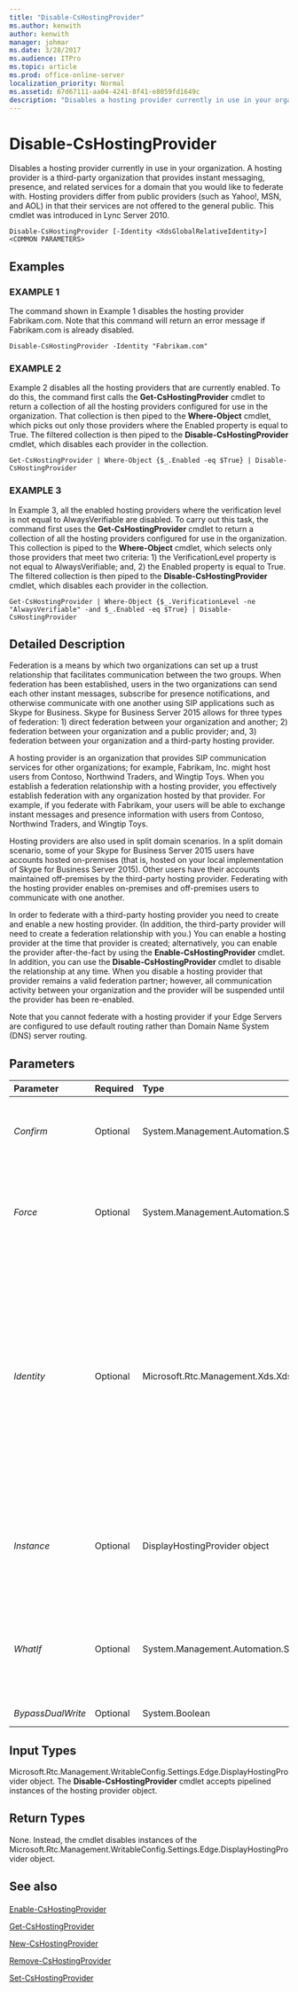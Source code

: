 ```yaml
---
title: "Disable-CsHostingProvider"
ms.author: kenwith
author: kenwith
manager: johmar
ms.date: 3/28/2017
ms.audience: ITPro
ms.topic: article
ms.prod: office-online-server
localization_priority: Normal
ms.assetid: 67d67111-aa04-4241-8f41-e8059fd1649c
description: "Disables a hosting provider currently in use in your organization. A hosting provider is a third-party organization that provides instant messaging, presence, and related services for a domain that you would like to federate with. Hosting providers differ from public providers (such as Yahoo!, MSN, and AOL) in that their services are not offered to the general public. This cmdlet was introduced in Lync Server 2010."
---
```


# Disable-CsHostingProvider
 
Disables a hosting provider currently in use in your organization. A hosting provider is a third-party organization that provides instant messaging, presence, and related services for a domain that you would like to federate with. Hosting providers differ from public providers (such as Yahoo!, MSN, and AOL) in that their services are not offered to the general public. This cmdlet was introduced in Lync Server 2010.
  
```
Disable-CsHostingProvider [-Identity <XdsGlobalRelativeIdentity>] <COMMON PARAMETERS>

```

## Examples

### EXAMPLE 1

The command shown in Example 1 disables the hosting provider Fabrikam.com. Note that this command will return an error message if Fabrikam.com is already disabled.
  
```
Disable-CsHostingProvider -Identity "Fabrikam.com"
```

### EXAMPLE 2

Example 2 disables all the hosting providers that are currently enabled. To do this, the command first calls the **Get-CsHostingProvider** cmdlet to return a collection of all the hosting providers configured for use in the organization. That collection is then piped to the **Where-Object** cmdlet, which picks out only those providers where the Enabled property is equal to True. The filtered collection is then piped to the **Disable-CsHostingProvider** cmdlet, which disables each provider in the collection.
  
```
Get-CsHostingProvider | Where-Object {$_.Enabled -eq $True} | Disable-CsHostingProvider
```

### EXAMPLE 3

In Example 3, all the enabled hosting providers where the verification level is not equal to AlwaysVerifiable are disabled. To carry out this task, the command first uses the **Get-CsHostingProvider** cmdlet to return a collection of all the hosting providers configured for use in the organization. This collection is piped to the **Where-Object** cmdlet, which selects only those providers that meet two criteria: 1) the VerificationLevel property is not equal to AlwaysVerifiable; and, 2) the Enabled property is equal to True. The filtered collection is then piped to the **Disable-CsHostingProvider** cmdlet, which disables each provider in the collection.
  
```
Get-CsHostingProvider | Where-Object {$_.VerificationLevel -ne "AlwaysVerifiable" -and $_.Enabled -eq $True} | Disable-CsHostingProvider
```

## Detailed Description

Federation is a means by which two organizations can set up a trust relationship that facilitates communication between the two groups. When federation has been established, users in the two organizations can send each other instant messages, subscribe for presence notifications, and otherwise communicate with one another using SIP applications such as Skype for Business. Skype for Business Server 2015 allows for three types of federation: 1) direct federation between your organization and another; 2) federation between your organization and a public provider; and, 3) federation between your organization and a third-party hosting provider.
  
A hosting provider is an organization that provides SIP communication services for other organizations; for example, Fabrikam, Inc. might host users from Contoso, Northwind Traders, and Wingtip Toys. When you establish a federation relationship with a hosting provider, you effectively establish federation with any organization hosted by that provider. For example, if you federate with Fabrikam, your users will be able to exchange instant messages and presence information with users from Contoso, Northwind Traders, and Wingtip Toys.
  
Hosting providers are also used in split domain scenarios. In a split domain scenario, some of your Skype for Business Server 2015 users have accounts hosted on-premises (that is, hosted on your local implementation of Skype for Business Server 2015). Other users have their accounts maintained off-premises by the third-party hosting provider. Federating with the hosting provider enables on-premises and off-premises users to communicate with one another.
  
In order to federate with a third-party hosting provider you need to create and enable a new hosting provider. (In addition, the third-party provider will need to create a federation relationship with you.) You can enable a hosting provider at the time that provider is created; alternatively, you can enable the provider after-the-fact by using the **Enable-CsHostingProvider** cmdlet. In addition, you can use the **Disable-CsHostingProvider** cmdlet to disable the relationship at any time. When you disable a hosting provider that provider remains a valid federation partner; however, all communication activity between your organization and the provider will be suspended until the provider has been re-enabled.
  
Note that you cannot federate with a hosting provider if your Edge Servers are configured to use default routing rather than Domain Name System (DNS) server routing. 
  
## Parameters

|**Parameter**|**Required**|**Type**|**Description**|
|:-----|:-----|:-----|:-----|
| _Confirm_ <br/> |Optional  <br/> |System.Management.Automation.SwitchParameter  <br/> |Prompts you for confirmation before executing the command.  <br/> |
| _Force_ <br/> |Optional  <br/> |System.Management.Automation.SwitchParameter  <br/> |Suppresses the display of any non-fatal error message that might occur when running the command.  <br/> |
| _Identity_ <br/> |Optional  <br/> |Microsoft.Rtc.Management.Xds.XdsGlobalRelativeIdentity  <br/> |Unique identifier for the hosting provider to be disabled. The Identity might be the fully qualified domain (FQDN) name of the hosting provider (for example, fabrikam.com) or perhaps the name of the company providing the services (Fabrikam, Inc.).  <br/> |
| _Instance_ <br/> |Optional  <br/> |DisplayHostingProvider object  <br/> |Allows you to pass a reference to an object to the cmdlet rather than set individual parameter values.  <br/> |
| _WhatIf_ <br/> |Optional  <br/> |System.Management.Automation.SwitchParameter  <br/> |Describes what would happen if you executed the command without actually executing the command.  <br/> |
| _BypassDualWrite_ <br/> |Optional  <br/> |System.Boolean  <br/> |PARAMVALUE: $true | $false  <br/> |
   
## Input Types

Microsoft.Rtc.Management.WritableConfig.Settings.Edge.DisplayHostingProvider object. The **Disable-CsHostingProvider** cmdlet accepts pipelined instances of the hosting provider object.
  
## Return Types

None. Instead, the cmdlet disables instances of the Microsoft.Rtc.Management.WritableConfig.Settings.Edge.DisplayHostingProvider object.
  
## See also

#### 

[Enable-CsHostingProvider](enable-cshostingprovider.md)
  
[Get-CsHostingProvider](get-cshostingprovider.md)
  
[New-CsHostingProvider](new-cshostingprovider.md)
  
[Remove-CsHostingProvider](remove-cshostingprovider.md)
  
[Set-CsHostingProvider](set-cshostingprovider.md)

